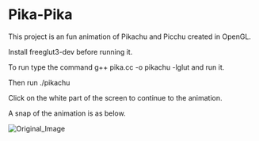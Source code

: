 # Pika-Pika
This project is an fun animation of Pikachu and Picchu created in OpenGL.

Install freeglut3-dev before running it.

To run type the command g++ pika.cc -o pikachu -lglut and run it.

Then run ./pikachu

Click on the white part of the screen to continue to the animation.

A snap of the animation is as below.

![Original_Image](https://github.com/AthulSrinivas/Pika-Pika/blob/master/Snaps/Pikachu.png?raw=true)
